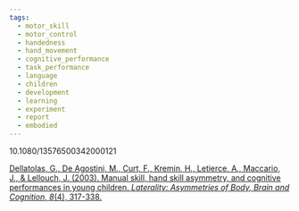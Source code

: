 ```yaml
---
tags:
  - motor_skill
  - motor_control
  - handedness
  - hand_movement
  - cognitive_performance
  - task_performance
  - language
  - children
  - development
  - learning
  - experiment
  - report
  - embodied
---
```

10.1080/13576500342000121

[Dellatolas, G., De Agostini, M., Curt, F., Kremin, H., Letierce, A., Maccario, J., & Lellouch, J. (2003). Manual skill, hand skill asymmetry, and cognitive performances in young children. _Laterality: Asymmetries of Body, Brain and Cognition_, _8_(4), 317-338.](https://www.tandfonline.com/doi/abs/10.1080/13576500342000121)